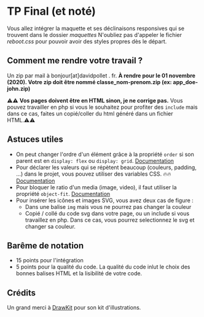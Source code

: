 # TP Final (et noté)
Vous allez intégrer la maquette et ses déclinaisons responsives qui se trouvent dans le dossier _maquettes_
N'oubliez pas d'appeler le fichier _reboot.css_ pour pouvoir avoir des styles propres dès le départ.

## Comment me rendre votre travail ?
Un zip par mail à bonjour[at]davidpollet . fr. __À rendre pour le 01 novembre (2020). Votre zip doit être nommé classe_nom-prenom.zip (ex: app_doe-john.zip)__

⚠️⚠️ __Vos pages doivent être en HTML sinon, je ne corrige pas.__ Vous pouvez travailler en php si vous le souhaitez pour profiter des `include` mais dans ce cas, faites un copié/coller du html généré dans un fichier HTML.⚠️⚠️

## Astuces utiles
- On peut changer l'ordre d'un élément grâce à la propriété `order` si son parent est en `display: flex` ou `display: grid`. [Documentation](https://developer.mozilla.org/fr/docs/Web/CSS/order)
- Pour déclarer les valeurs qui se répètent beaucoup (couleurs, padding, …) dans le projet, vous pouvez utiliser des variables CSS. 🔥🔥 [Documentation](https://developer.mozilla.org/fr/docs/Web/CSS/--*)
- Pour bloquer le ratio d'un media (image, video), il faut utiliser la propriété `object-fit`. [Documentation](https://developer.mozilla.org/fr/docs/Web/CSS/object-fit)
- Pour insérer les icônes et images SVG, vous avez deux cas de figure :
  - Dans une balise `img` mais vous ne pourrez pas changer la couleur
  - Copié / collé du code svg dans votre page, ou un include si vous travaillez en php. Dans ce cas, vous pourrez selectionnez le svg et changer sa couleur.


## Barême de notation
- 15 points pour l'intégration
- 5 points pour la qualité du code. La qualité du code inlut le choix des bonnes balises HTML et la lisibilité de votre code.



## Crédits
Un grand merci à [DrawKit](https://www.drawkit.io/grape-pack) pour son kit d'illustrations.
